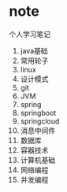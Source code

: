 # note
个人学习笔记
1. java基础
2. 常用轮子
3. linux
4. 设计模式
5. git
6. JVM
7. spring
8. springboot
9. springcloud
10. 消息中间件
11. 数据库
12. 容器技术
13. 计算机基础
14. 网络编程
15. 并发编程
